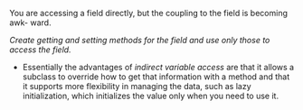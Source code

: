 You are accessing a field directly, but the coupling to the field is becoming awk- ward.

*Create getting and setting methods for the field and use only those to access the field.*

+ Essentially the advantages of *indirect variable access* are that it allows a subclass to override how to get that information with a method and that it supports more flexibility in managing the data, such as lazy initialization, which initializes the value only when you need to use it.
